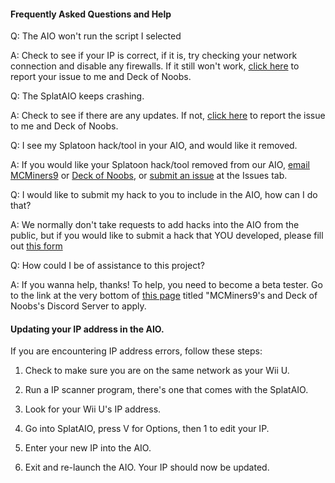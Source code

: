 #### Frequently Asked Questions and Help

Q: The AIO won't run the script I selected

A: Check to see if your IP is correct, if it is, try checking your network connection and disable any firewalls. If it still won't
work, [click here](https://github.com/MCMiners9/Splat-AIO/issues) to report your issue to me and Deck of Noobs.

Q: The SplatAIO keeps crashing.

A: Check to see if there are any updates. If not, [click here](https://github.com/MCMiners9/Splat-AIO/issues) to report the issue to me
and Deck of Noobs.

Q: I see my Splatoon hack/tool in your AIO, and would like it removed.

A: If you would like your Splatoon hack/tool removed from our AIO, [email MCMiners9](mailto:mcminers9@gmail.com) or
[Deck of Noobs](mailto:mewtwoconfirmed@gmail.com), or [submit an issue](https://github.com/MCMiners9/Splat-AIO/issues) at the Issues tab.

Q: I would like to submit my hack to you to include in the AIO, how can I do that?

A: We normally don't take requests to add hacks into the AIO from the public, but if you would like to submit a hack that YOU
developed, please fill out [this form](http://goo.gl/forms/pfq6VEpL1M7QbHFi1)

Q: How could I be of assistance to this project?

A: If you wanna help, thanks! To help, you need to become a beta tester. Go to the link at the very bottom of
[this page](https://github.com/MCMiners9/Splat-AIO) titled "MCMiners9's and Deck of Noobs's Discord Server to apply.

#### Updating your IP address in the AIO.

If you are encountering IP address errors, follow these steps:

1. Check to make sure you are on the same network as your Wii U.

2. Run a IP scanner program, there's one that comes with the SplatAIO.

3. Look for your Wii U's IP address.

4. Go into SplatAIO, press V for Options, then 1 to edit your IP.

5. Enter your new IP into the AIO.

6. Exit and re-launch the AIO. Your IP should now be updated.

